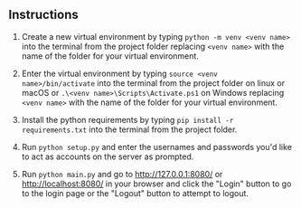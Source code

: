 ## Instructions

1. Create a new virtual environment by typing `python -m venv <venv name>` into the terminal from the project folder replacing `<venv name>` with the name of the folder for your virtual environment.

2. Enter the virtual environment by typing `source <venv name>/bin/activate` into the terminal from the project folder on linux or macOS or `.\<venv name>\Scripts\Activate.ps1` on Windows replacing `<venv name>` with the name of the folder for your virtual environment.

3. Install the python requirements by typing `pip install -r requirements.txt` into the terminal from the project folder.

4. Run `python setup.py` and enter the usernames and passwords you'd like to act as accounts on the server as prompted.

5. Run `python main.py` and go to <http://127.0.0.1:8080/> or <http://localhost:8080/> in your browser and click the "Login" button to go to the login page or the "Logout" button to attempt to logout.
